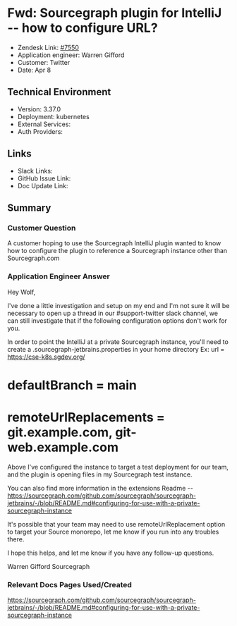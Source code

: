 
# Fwd: Sourcegraph plugin for IntelliJ -- how to configure URL? <!-- Ticket Title  Hint: include keywords to make it searchable -->

- Zendesk Link: [#7550](https://sourcegraph.zendesk.com/agent/tickets/7550)
- Application engineer: Warren Gifford
- Customer: Twitter <!-- Redact if this contains personally identifying information -->
- Date: Apr 8

<!-- Data populated from integration, speak to Ben Gordon or Michael Bali if not working -->
<!-- During Internal team trial, fill missing data manually (we are waiting for all data to sync) -->

## Technical Environment
- Version: 3.37.0​
- Deployment: kubernetes
- External Services:
- Auth Providers:


## Links
<!-- Data for application engineer manual entry -->
- Slack Links:
- GitHub Issue Link:
- Doc Update Link:

## Summary
### Customer Question

A customer hoping to use the Sourcegraph IntelliJ plugin wanted to know how to configure the plugin to reference a Sourcegraph instance other than Sourcegraph.com

### Application Engineer Answer

Hey Wolf,

I've done a little investigation and setup on my end and I'm not sure it will be necessary to open up a thread in our #support-twitter slack channel, we can still investigate that if the following configuration options don't work for you.

In order to point the IntelliJ at a private Sourcegraph instance, you'll need to create a .sourcegraph-jetbrains.properties in your home directory Ex:
url = https://cse-k8s.sgdev.org/
# defaultBranch = main
# remoteUrlReplacements = git.example.com, git-web.example.com


Above I've configured the instance to target a test deployment for our team, and the plugin is opening files in my Sourcegraph test instance.

You can also find more information in the extensions Readme --
https://sourcegraph.com/github.com/sourcegraph/sourcegraph-jetbrains/-/blob/README.md#configuring-for-use-with-a-private-sourcegraph-instance

It's possible that your team may need to use remoteUrlReplacement option to target your Source monorepo, let me know if you run into any troubles there.

I hope this helps, and let me know if you have any follow-up questions.

Warren Gifford
Sourcegraph

### Relevant Docs Pages Used/Created

https://sourcegraph.com/github.com/sourcegraph/sourcegraph-jetbrains/-/blob/README.md#configuring-for-use-with-a-private-sourcegraph-instance

<!-- Once complete, upload a copy to https://github.com/sourcegraph/support-tools-internal/tree/main/resolved-tickets as a .md file -->
<!-- Name the file 7550.md -->
